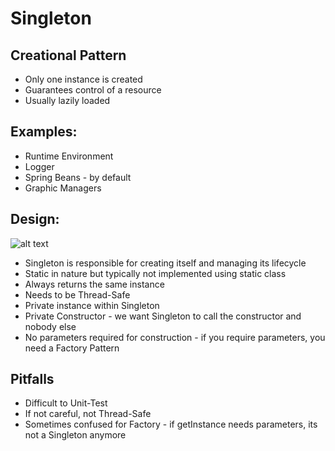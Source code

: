 # Singleton
## Creational Pattern
- Only one instance is created
- Guarantees control of a resource
- Usually lazily loaded

## Examples:
- Runtime Environment
- Logger
- Spring Beans - by default
- Graphic Managers

## Design:

![alt text](https://i.imgur.com/HoSiiqh.png "Singleton UML Diagram")

- Singleton is responsible for creating itself and managing its lifecycle
- Static in nature but typically not implemented using static class
- Always returns the same instance
- Needs to be Thread-Safe
- Private instance within Singleton
- Private Constructor - we want Singleton to call the constructor and nobody else
- No parameters required for construction - if you require parameters, you need a Factory Pattern

## Pitfalls
- Difficult to Unit-Test
- If not careful, not Thread-Safe
- Sometimes confused for Factory - if getInstance needs parameters, its not a Singleton anymore

